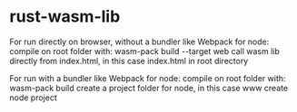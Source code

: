 # rust-wasm-lib

For run directly on browser, without a bundler like Webpack for node:
compile on root folder with: wasm-pack build --target web
call wasm lib directly from index.html, in this case index.html in root directory

<!doctype html>
<html lang="en-US">
  <head>
    <meta charset="utf-8" />
    <title>hello-wasm example</title>
  </head>
  <body>
    <script type="module">
      import init, { greet } from "./pkg/rust_wasm_lib.js";
      init().then(() => {
        greet("WebAssembly");
      });
    </script>
  </body>
</html>

For run with a bundler like Webpack for node:
compile on root folder with: wasm-pack build
create a project folder for node, in this case www
create node project 
